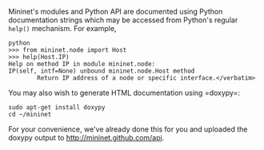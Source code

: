 Mininet's modules and Python API are documented using Python documentation strings which may be accessed from Python's regular `help()` mechanism. For example,

    python
    >>> from mininet.node import Host
    >>> help(Host.IP)
    Help on method IP in module mininet.node:
    IP(self, intf=None) unbound mininet.node.Host method
            Return IP address of a node or specific interface.</verbatim>

You may also wish to generate HTML documentation using =doxypy=:

    sudo apt-get install doxypy
    cd ~/mininet

For your convenience, we've already done this for you and uploaded the doxypy output to <http://mininet.github.com/api>.